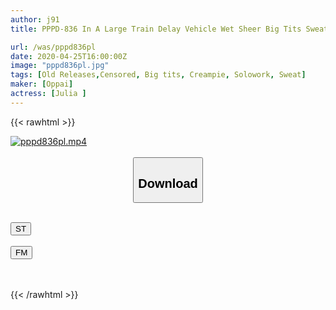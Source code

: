 ```yaml
---
author: j91
title: PPPD-836 In A Large Train Delay Vehicle Wet Sheer Big Tits Sweaty Vaginal Cum Shot ● Incontinence Hanging From Bra And Thighs Sheer With A Lot Of Sweat Can Not Be Hidden JULIA

url: /was/pppd836pl
date: 2020-04-25T16:00:00Z
image: "pppd836pl.jpg"
tags: [Old Releases,Censored, Big tits, Creampie, Solowork, Sweat]
maker: [Oppai]
actress: [Julia ]
---
```



{{< rawhtml >}}

<div class="video" data-videoid="MqAQPDKeDDfmPXq">
    <a href="javascript:;">
        <img src="/was/pppd836pl/pppd836pl.jpg" width="WIDTH" height="HEIGHT" alt="pppd836pl.mp4" loading="lazy">
    </a>
</div>

<script type="text/javascript" src="https://j91.asia/asset/on-demand-st.js"></script>

<br>
  <link rel="stylesheet" href="https://j91.asia/asset/bs5.css">
  
  <center>
  <button class="btn btn-primary" type="button" data-bs-toggle="collapse" data-bs-target=".multi-collapse" aria-expanded="false" aria-controls="multiCollapseExample1 multiCollapseExample2"><h2>Download</h2></button></center>
</p>
<div class="row">
  <div class="col">
    <div class="collapse multi-collapse" id="multiCollapseExample1">
      <div class="card card-body">
	      	      <br>
<div class="buttons">  
<a href="https://streamtape.to/v/MqAQPDKeDDfmPXq" target="_blank"><button class="btn-hover color-3"><i class="fa fa-download"></i> ST</button></a></div>
    </div>
  </div>
</div>
  <div class="col">
    <div class="collapse multi-collapse" id="multiCollapseExample2">
      <div class="card card-body">
	      <br>
<div class="buttons">
    <a href="https://filemoon.sx/d/5cffila7me2n" target="_blank"><button class="btn-hover color-8"><i class="fa fa-download"></i> FM</button></a></div>
<br><br>
      </div>
    </div>
  </div>
</div>

{{< /rawhtml >}}